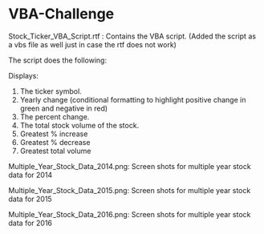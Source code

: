 # VBA-Challenge

Stock_Ticker_VBA_Script.rtf : Contains the VBA script. (Added the script as a vbs file as well just in case the rtf does not work)

The script does the following:
  
  Displays:
  1. The ticker symbol.
  2. Yearly change (conditional formatting to highlight positive change in green and negative in red)
  3. The percent change.
  4. The total stock volume of the stock.
  5. Greatest % increase 
  6. Greatest % decrease
  7. Greatest total volume
  
Multiple_Year_Stock_Data_2014.png: Screen shots for multiple year stock data for 2014
  
Multiple_Year_Stock_Data_2015.png: Screen shots for multiple year stock data for 2015

Multiple_Year_Stock_Data_2016.png: Screen shots for multiple year stock data for 2016

